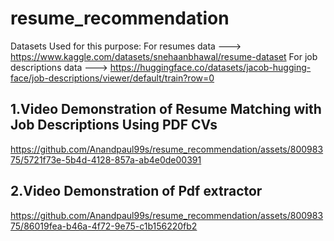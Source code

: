 # resume_recommendation
Datasets Used for this purpose: 
For resumes data  ---> https://www.kaggle.com/datasets/snehaanbhawal/resume-dataset
For job descriptions data ---> https://huggingface.co/datasets/jacob-hugging-face/job-descriptions/viewer/default/train?row=0

## 1.Video Demonstration of Resume Matching with Job Descriptions Using PDF CVs

https://github.com/Anandpaul99s/resume_recommendation/assets/80098375/5721f73e-5b4d-4128-857a-ab4e0de00391

## 2.Video Demonstration of Pdf extractor

https://github.com/Anandpaul99s/resume_recommendation/assets/80098375/86019fea-b46a-4f72-9e75-c1b156220fb2

